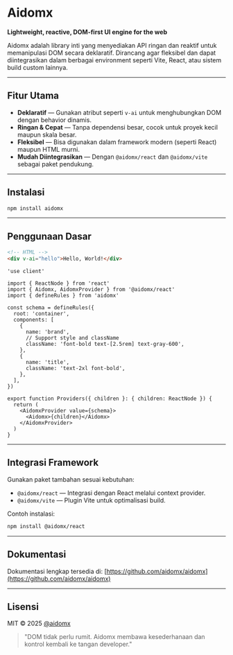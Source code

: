 # Aidomx

**Lightweight, reactive, DOM-first UI engine for the web**

Aidomx adalah library inti yang menyediakan API ringan dan reaktif untuk memanipulasi DOM secara deklaratif. Dirancang agar fleksibel dan dapat diintegrasikan dalam berbagai environment seperti Vite, React, atau sistem build custom lainnya.

---

## Fitur Utama

- **Deklaratif** — Gunakan atribut seperti `v-ai` untuk menghubungkan DOM dengan behavior dinamis.
- **Ringan & Cepat** — Tanpa dependensi besar, cocok untuk proyek kecil maupun skala besar.
- **Fleksibel** — Bisa digunakan dalam framework modern (seperti React) maupun HTML murni.
- **Mudah Diintegrasikan** — Dengan `@aidomx/react` dan `@aidomx/vite` sebagai paket pendukung.

---

## Instalasi

```bash
npm install aidomx
```

---

## Penggunaan Dasar

```html
<!-- HTML -->
<div v-ai="hello">Hello, World!</div>
```

```tsx
'use client'

import { ReactNode } from 'react'
import { Aidomx, AidomxProvider } from '@aidomx/react'
import { defineRules } from 'aidomx'

const schema = defineRules({
  root: 'container',
  components: [
    {
      name: 'brand',
      // Support style and className
      className: 'font-bold text-[2.5rem] text-gray-600',
    },
    {
      name: 'title',
      className: 'text-2xl font-bold',
    },
  ],
})

export function Providers({ children }: { children: ReactNode }) {
  return (
    <AidomxProvider value={schema}>
      <Aidomx>{children}</Aidomx>
    </AidomxProvider>
  )
}
```

---

## Integrasi Framework

Gunakan paket tambahan sesuai kebutuhan:

- `@aidomx/react` — Integrasi dengan React melalui context provider.
- `@aidomx/vite` — Plugin Vite untuk optimalisasi build.

Contoh instalasi:

```bash
npm install @aidomx/react
```

---

## Dokumentasi

Dokumentasi lengkap tersedia di: [https://github.com/aidomx/aidomx](https://github.com/aidomx/aidomx)

---

## Lisensi

MIT © 2025 [@aidomx](https://github.com/aidomx)

> "DOM tidak perlu rumit. Aidomx membawa kesederhanaan dan kontrol kembali ke tangan developer."
